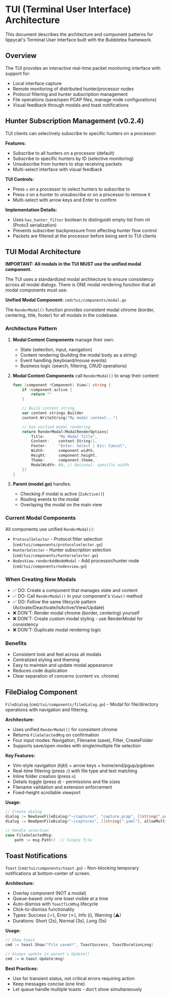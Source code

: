 # TUI (Terminal User Interface) Architecture

This document describes the architecture and component patterns for lippycat's Terminal User Interface built with the Bubbletea framework.

## Overview

The TUI provides an interactive real-time packet monitoring interface with support for:
- Local interface capture
- Remote monitoring of distributed hunter/processor nodes
- Protocol filtering and hunter subscription management
- File operations (save/open PCAP files, manage node configurations)
- Visual feedback through modals and toast notifications

## Hunter Subscription Management (v0.2.4)

TUI clients can selectively subscribe to specific hunters on a processor:

**Features:**
- Subscribe to all hunters on a processor (default)
- Subscribe to specific hunters by ID (selective monitoring)
- Unsubscribe from hunters to stop receiving packets
- Multi-select interface with visual feedback

**TUI Controls:**
- Press `s` on a processor to select hunters to subscribe to
- Press `d` on a hunter to unsubscribe or on a processor to remove it
- Multi-select with arrow keys and Enter to confirm

**Implementation Details:**
- Uses `has_hunter_filter` boolean to distinguish empty list from nil (Proto3 serialization)
- Prevents subscriber backpressure from affecting hunter flow control
- Packets are filtered at the processor before being sent to TUI clients

## TUI Modal Architecture

**IMPORTANT: All modals in the TUI MUST use the unified modal component.**

The TUI uses a standardized modal architecture to ensure consistency across all modal dialogs. There is ONE modal rendering function that all modal components must use:

**Unified Modal Component:** `cmd/tui/components/modal.go`

The `RenderModal()` function provides consistent modal chrome (border, centering, title, footer) for all modals in the codebase.

### Architecture Pattern

1. **Modal Content Components** manage their own:
   - State (selection, input, navigation)
   - Content rendering (building the modal body as a string)
   - Event handling (keyboard/mouse events)
   - Business logic (search, filtering, CRUD operations)

2. **Modal Content Components** call `RenderModal()` to wrap their content:
   ```go
   func (component *Component) View() string {
       if !component.active {
           return ""
       }

       // Build content string
       var content strings.Builder
       content.WriteString("My modal content...")

       // Use unified modal rendering
       return RenderModal(ModalRenderOptions{
           Title:      "My Modal Title",
           Content:    content.String(),
           Footer:     "Enter: Select | Esc: Cancel",
           Width:      component.width,
           Height:     component.height,
           Theme:      component.theme,
           ModalWidth: 60, // Optional: specific width
       })
   }
   ```

3. **Parent (model.go)** handles:
   - Checking if modal is active (`IsActive()`)
   - Routing events to the modal
   - Overlaying the modal on the main view

### Current Modal Components

All components use unified `RenderModal()`:
- `ProtocolSelector` - Protocol filter selection (`cmd/tui/components/protocolselector.go`)
- `HunterSelector` - Hunter subscription selection (`cmd/tui/components/hunterselector.go`)
- `NodesView.renderAddNodeModal` - Add processor/hunter node (`cmd/tui/components/nodesview.go`)

### When Creating New Modals

- ✅ DO: Create a component that manages state and content
- ✅ DO: Call `RenderModal()` in your component's `View()` method
- ✅ DO: Follow the same lifecycle pattern (Activate/Deactivate/IsActive/View/Update)
- ❌ DON'T: Render modal chrome (border, centering) yourself
- ❌ DON'T: Create custom modal styling - use RenderModal for consistency
- ❌ DON'T: Duplicate modal rendering logic

### Benefits

- Consistent look and feel across all modals
- Centralized styling and theming
- Easy to maintain and update modal appearance
- Reduces code duplication
- Clear separation of concerns (content vs. chrome)

## FileDialog Component

`FileDialog` (`cmd/tui/components/filedialog.go`) - Modal for file/directory operations with navigation and filtering.

**Architecture:**
- Uses unified `RenderModal()` for consistent chrome
- Returns `FileSelectedMsg` on confirmation
- Four input modes: Navigation, Filename (save), Filter, CreateFolder
- Supports save/open modes with single/multiple file selection

**Key Features:**
- Vim-style navigation (hjkl) + arrow keys + home/end/pgup/pgdown
- Real-time filtering (press `/`) with file type and text matching
- Inline folder creation (press `n`)
- Details toggle (press `d`) - permissions and file sizes
- Filename validation and extension enforcement
- Fixed-height scrollable viewport

**Usage:**
```go
// Create dialog
dialog := NewSaveFileDialog("~/captures", "capture.pcap", []string{".pcap"})
dialog := NewOpenFileDialog("~/captures", []string{".yaml"}, allowMultiple)

// Handle selection
case FileSelectedMsg:
    path := msg.Path()  // Single file
```

## Toast Notifications

`Toast` (`cmd/tui/components/toast.go`) - Non-blocking temporary notifications at bottom-center of screen.

**Architecture:**
- Overlay component (NOT a modal)
- Queue-based: only one toast visible at a time
- Auto-dismiss with `ToastTickMsg` lifecycle
- Click-to-dismiss functionality
- Types: Success (✓), Error (✗), Info (ℹ), Warning (⚠)
- Durations: Short (2s), Normal (3s), Long (5s)

**Usage:**
```go
// Show toast
cmd := toast.Show("File saved!", ToastSuccess, ToastDurationLong)

// Always update in parent's Update()
cmd := m.toast.Update(msg)
```

**Best Practices:**
- Use for transient status, not critical errors requiring action
- Keep messages concise (one line)
- Let queue handle multiple toasts - don't show simultaneously

